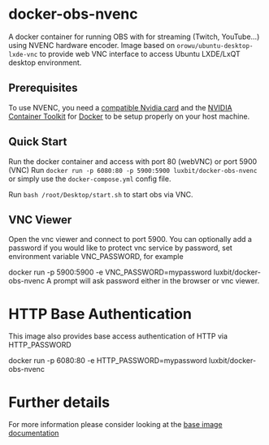 # docker-obs-nvenc
A docker container for running OBS with for streaming (Twitch, YouTube...) using NVENC hardware encoder. 
Image based on `orowu/ubuntu-desktop-lxde-vnc` to provide web VNC interface to access Ubuntu LXDE/LxQT desktop environment.

## Prerequisites
To use NVENC, you need a [compatible Nvidia card](https://developer.nvidia.com/video-encode-decode-gpu-support-matrix) and the [NVIDIA Container Toolkit](https://github.com/NVIDIA/nvidia-docker) for [Docker](https://docs.docker.com/get-started/) to be setup properly on your host machine.

## Quick Start
Run the docker container and access with port 80 (webVNC) or port 5900 (VNC)
Run `docker run -p 6080:80 -p 5900:5900 luxbit/docker-obs-nvenc`
or simply use the `docker-compose.yml` config file.

Run `bash /root/Desktop/start.sh` to start obs via VNC.

## VNC Viewer
Open the vnc viewer and connect to port 5900. 
You can optionally add a password if you would like to protect vnc service by password, set environment variable VNC_PASSWORD, for example

docker run -p 5900:5900 -e VNC_PASSWORD=mypassword luxbit/docker-obs-nvenc
A prompt will ask password either in the browser or vnc viewer.

# HTTP Base Authentication
This image also provides base access authentication of HTTP via HTTP_PASSWORD

docker run -p 6080:80 -e HTTP_PASSWORD=mypassword luxbit/docker-obs-nvenc

# Further details
For more information please consider looking at the [base image documentation](https://hub.docker.com/r/dorowu/ubuntu-desktop-lxde-vnc/) 

